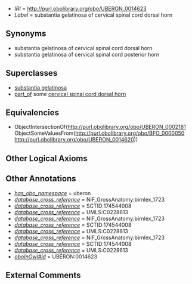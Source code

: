 * *IRI* = http://purl.obolibrary.org/obo/UBERON_0014623
 * *Label* = substantia gelatinosa of cervical spinal cord dorsal horn

## Synonyms

 * substantia gelatinosa of cervical spinal cord dorsal horn
 * substantia gelatinosa of cervical spinal cord posterior horn

## Superclasses

 * [substantia gelatinosa](../../UBERON/81/UBERON_0002181.md)
 * [part_of](../../BFO/50/BFO_0000050.md) some [cervical spinal cord dorsal horn](../../UBERON/20/UBERON_0014620.md)

## Equivalencies

 * ObjectIntersectionOf(<http://purl.obolibrary.org/obo/UBERON_0002181> ObjectSomeValuesFrom(<http://purl.obolibrary.org/obo/BFO_0000050> <http://purl.obolibrary.org/obo/UBERON_0014620>))

## Other Logical Axioms


## Other Annotations

 * *[has_obo_namespace](../../ce/oboInOwl#hasOBONamespace.md)* = uberon
 * *[database_cross_reference](../../ef/oboInOwl#hasDbXref.md)* = NIF_GrossAnatomy:birnlex_1723
 * *[database_cross_reference](../../ef/oboInOwl#hasDbXref.md)* = SCTID:174544008
 * *[database_cross_reference](../../ef/oboInOwl#hasDbXref.md)* = UMLS:C0228613
 * *[database_cross_reference](../../ef/oboInOwl#hasDbXref.md)* = NIF_GrossAnatomy:birnlex_1723
 * *[database_cross_reference](../../ef/oboInOwl#hasDbXref.md)* = SCTID:174544008
 * *[database_cross_reference](../../ef/oboInOwl#hasDbXref.md)* = UMLS:C0228613
 * *[database_cross_reference](../../ef/oboInOwl#hasDbXref.md)* = NIF_GrossAnatomy:birnlex_1723
 * *[database_cross_reference](../../ef/oboInOwl#hasDbXref.md)* = SCTID:174544008
 * *[database_cross_reference](../../ef/oboInOwl#hasDbXref.md)* = UMLS:C0228613
 * *[oboInOwl#id](../../id/oboInOwl#id.md)* = UBERON:0014623

## External Comments

